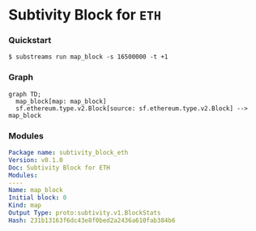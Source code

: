 # **Subtivity** Block for `ETH`

### Quickstart

```
$ substreams run map_block -s 16500000 -t +1
```

### Graph

```mermaid
graph TD;
  map_block[map: map_block]
  sf.ethereum.type.v2.Block[source: sf.ethereum.type.v2.Block] --> map_block
```

### Modules

```yaml
Package name: subtivity_block_eth
Version: v0.1.0
Doc: Subtivity Block for ETH
Modules:
----
Name: map_block
Initial block: 0
Kind: map
Output Type: proto:subtivity.v1.BlockStats
Hash: 231b13163f6dc43e8f0bed2a2436a610fab384b6
```